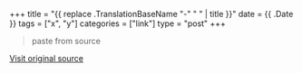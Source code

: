 +++
title = "{{ replace .TranslationBaseName "-" " " | title }}"
date = {{ .Date }}
tags = ["x", "y"]
categories = ["link"]
type = "post"
+++

> paste from source

[Visit original source]()
